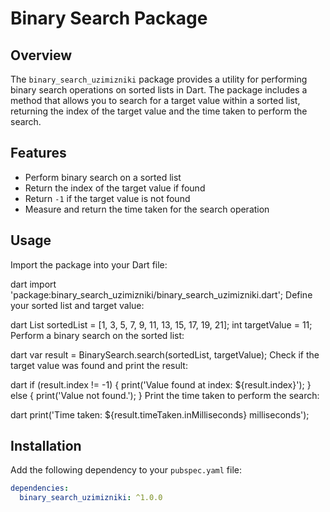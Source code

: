 # Binary Search Package

## Overview

The `binary_search_uzimizniki` package provides a utility for performing binary search operations on sorted lists in Dart. The package includes a method that allows you to search for a target value within a sorted list, returning the index of the target value and the time taken to perform the search.

## Features

- Perform binary search on a sorted list
- Return the index of the target value if found
- Return `-1` if the target value is not found
- Measure and return the time taken for the search operation

## Usage

Import the package into your Dart file:

dart
import 'package:binary_search_uzimizniki/binary_search_uzimizniki.dart';
Define your sorted list and target value:

dart
List<int> sortedList = [1, 3, 5, 7, 9, 11, 13, 15, 17, 19, 21];
int targetValue = 11;
Perform a binary search on the sorted list:

dart
var result = BinarySearch.search(sortedList, targetValue);
Check if the target value was found and print the result:

dart
if (result.index != -1) {
  print('Value found at index: ${result.index}');
} else {
  print('Value not found.');
}
Print the time taken to perform the search:

dart
print('Time taken: ${result.timeTaken.inMilliseconds} milliseconds');

## Installation

Add the following dependency to your `pubspec.yaml` file:

```yaml
dependencies:
  binary_search_uzimizniki: ^1.0.0

